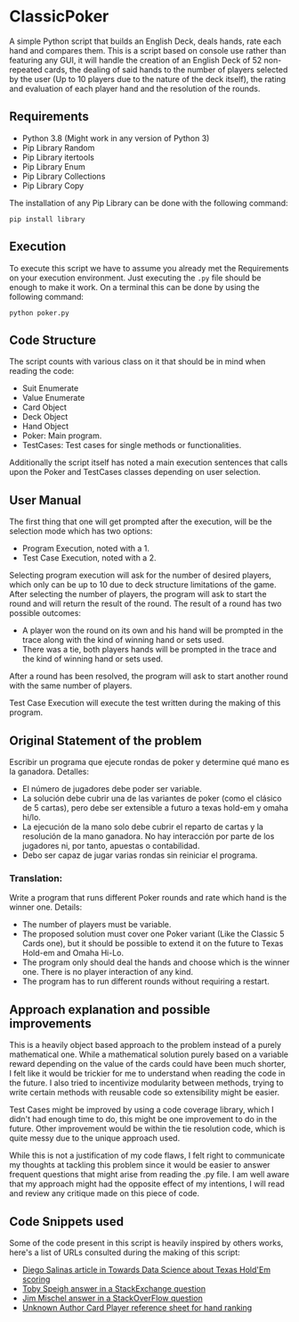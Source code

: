 # ClassicPoker
A simple Python script that builds an English Deck, deals hands, rate each hand and compares them. This is a script based on console use rather than featuring any GUI,
it will handle the creation of an English Deck of 52 non-repeated cards, the dealing of said hands to the number of players selected by the user (Up to 10 players due to
the nature of the deck itself), the rating and evaluation of each player hand and the resolution of the rounds.

## Requirements
- Python 3.8 (Might work in any version of Python 3)
- Pip Library Random
- Pip Library itertools
- Pip Library Enum
- Pip Library Collections
- Pip Library Copy

The installation of any Pip Library can be done with the following command:

```console
pip install library
```
## Execution
To execute this script we have to assume you already met the Requirements on your execution environment. Just executing the ``.py`` file should be enough to make it work.
On a terminal this can be done by using the following command:

```console
python poker.py
```
## Code Structure
The script counts with various class on it that should be in mind when reading the code:

- Suit Enumerate
- Value Enumerate
- Card Object
- Deck Object
- Hand Object
- Poker: Main program.
- TestCases: Test cases for single methods or functionalities.

Additionally the script itself has noted a main execution sentences that calls upon the Poker and TestCases classes depending on user selection.

## User Manual
The first thing that one will get prompted after the execution, will be the selection mode which has two options:
- Program Execution, noted with a 1.
- Test Case Execution, noted with a 2.

Selecting program execution will ask for the number of desired players, which only can be up to 10 due to deck structure limitations of the game.
After selecting the number of players, the program will ask to start the round and will return the result of the round.
The result of a round has two possible outcomes:
- A player won the round on its own and his hand will be prompted in the trace along with the kind of winning hand or sets used.
- There was a tie, both players hands will be prompted in the trace and the kind of winning hand or sets used.

After a round has been resolved, the program will ask to start another round with the same number of players.

Test Case Execution will execute the test written during the making of this program.

## Original Statement of the problem
Escribir un programa que ejecute rondas de poker y determine qué mano es la ganadora. Detalles:
 - El número de jugadores debe poder ser variable.
- La solución debe cubrir una de las variantes de poker (como el clásico de 5 cartas), pero debe ser extensible a futuro a texas hold-em y omaha hi/lo.
- La ejecución de la mano solo debe cubrir el reparto de cartas y la resolución de la mano ganadora. No hay interacción por parte de los jugadores ni, por tanto, apuestas o contabilidad.
- Debo ser capaz de jugar varias rondas sin reiniciar el programa.

### Translation:
Write a program that runs different Poker rounds and rate which hand is the winner one. Details:
- The number of players must be variable.
- The proposed solution must cover one Poker variant (Like the Classic 5 Cards one), but it should be possible to extend it on the future to Texas Hold-em and Omaha Hi-Lo.
- The program only should deal the hands and choose which is the winner one. There is no player interaction of any kind.
- The program has to run different rounds without requiring a restart.

## Approach explanation and possible improvements
This is a heavily object based approach to the problem instead of a purely mathematical one. While a mathematical solution purely based on a variable reward depending on
the value of the cards could have been much shorter, I felt like it would be trickier for me to understand when reading the code in the future. I also tried to incentivize 
modularity between methods, trying to write certain methods with reusable code so extensibility might be easier.

Test Cases might be improved by using a code coverage library, which I didn't had enough time to do, this might be one improvement to do in the future. Other improvement would be within the tie resolution code, which is quite messy due to the unique approach used.

While this is not a justification of my code flaws, I felt right to communicate my thoughts at tackling this problem since it would be easier to answer frequent questions that
might arise from reading the .py file. I am well aware that my approach might had the opposite effect of my intentions, I will read and review any critique made on this piece of
code.

## Code Snippets used
Some of the code present in this script is heavily inspired by others works, here's a list of URLs consulted during the making of this script:

- [Diego Salinas article in Towards Data Science about Texas Hold'Em scoring](https://towardsdatascience.com/poker-with-python-how-to-score-all-hands-in-texas-holdem-6fd750ef73d)
- [Toby Speigh answer in a StackExchange question](https://codereview.stackexchange.com/questions/128702/poker-hands-in-python)
- [Jim Mischel answer in a StackOverFlow question](https://stackoverflow.com/questions/42380183/algorithm-to-give-a-value-to-a-5-card-poker-hand)
- [Unknown Author Card Player reference sheet for hand ranking](https://www.cardplayer.com/rules-of-poker/hand-rankings)

